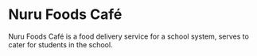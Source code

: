 # Nuru Foods Café
Nuru Foods Café is a food delivery service for a school system, serves to cater for students in the school.
